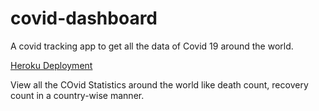 # covid-dashboard
A covid tracking app to get all the data of Covid 19 around the world.

[Heroku Deployment](https://somu-jena-covid-tracker.herokuapp.com/)

View all the COvid Statistics around the world like death count, recovery count in a country-wise manner.
